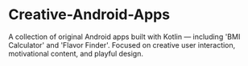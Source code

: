 # Creative-Android-Apps
A collection of original Android apps built with Kotlin — including 'BMI Calculator' and 'Flavor Finder'. Focused on creative user interaction, motivational content, and playful design.
